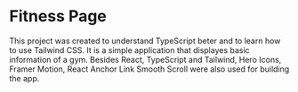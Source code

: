 # Fitness Page

This project was created to understand TypeScript beter and to learn how to use Tailwind CSS.
It is a simple application that displayes basic information of a gym.
Besides React, TypeScript and Tailwind, Hero Icons, Framer Motion, React Anchor Link Smooth Scroll were also used
for building the app.




